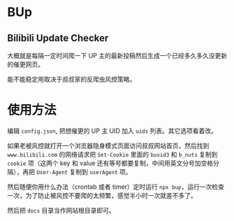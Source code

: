 BUp
===

Bilibili Update Checker
-----------------------

大概就是每隔一定时间爬一下 UP 主的最新投稿然后生成一个已经多久多久没更新的催更网页。

能不能稳定用取决于叔叔家的反爬虫风控策略。

# 使用方法

编辑 `config.json`, 把想催更的 UP 主 UID 加入 `uids` 列表。其它选项看着改。

如果老被风控就打开一个浏览器隐身模式页面访问叔叔网站首页，然后找到 `www.bilibili.com` 的网络请求把 `Set-Cookie` 里面的 `buvid3` 和 `b_nuts` 复制到 `cookie` 项（这两个 key 和 value 还有等号都要复制，中间用英文分号加空格分隔），再把 `User-Agent` 复制到 `userAgent` 项。

然后随便你用什么办法（crontab 或者 timer）定时运行 `npx bup`，运行一次检查一次，为了防止被风控不要爬的太频繁，感觉半小时一次就差不多了。

然后把 `docs` 目录当作网站根目录即可。
